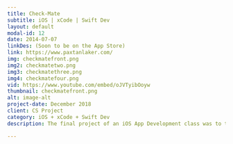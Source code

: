 ```yaml
---
title: Check-Mate 
subtitle: iOS | xCode | Swift Dev
layout: default
modal-id: 12
date: 2014-07-07
linkDes: (Soon to be on the App Store)
link: https://www.paxtanlaker.com/
img: checkmatefront.png
img2: checkmatetwo.png
img3: checkmatethree.png
img4: checkmatefour.png
vid: https://www.youtube.com/embed/oJVTyibOoyw
thumbnail: checkmatefront.png
alt: image-alt
project-date: December 2018
client: CS Project
category: iOS + xCode + Swift Dev
description: The final project of an iOS App Development class was to team up in groups of 4 and create an app to submit in a public competition. The competition consisted of about 50 other apps, and we won "Most Innovative" out of 3 total winners. I collge, I lived in a house with 10 people and splitting the bill when we went group grocery shopping (and we wanted to share some items) was a painful experience. "Check-Mate" is an app designed to help you seamleslly keep track of bills and items. It automatically sends an email and text message to everyone involved in your bill with how much they owe and what they purchased.

---
```

